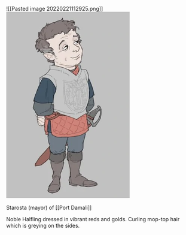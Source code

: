 ![[Pasted image 20220221112925.png]]
<img src="/assets/Pasted image 20220221112925.png"/>

Starosta (mayor) of [[Port Damali]]

Noble Halfling dressed in vibrant reds and golds. Curling mop-top hair which is greying on the sides.